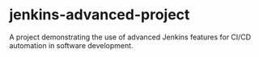 # jenkins-advanced-project
A project demonstrating the use of advanced Jenkins features for CI/CD automation in software development.
